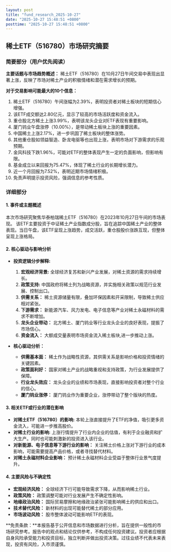 ```yaml
---
layout: post
title: "fund_research_2025-10-27"
date: "2025-10-27 15:48:51 +0800"
posttime: "2025-10-27 15:48:51 +0800"
---
```


## 稀土ETF（516780）市场研究摘要

### 简要部分（用户优先阅读）

**主要话题与市场趋势概述：** 稀土ETF（516780）在10月27日午间交易中表现出显著上涨，反映了市场对稀土产业的积极情绪和潜在需求增长的预期。

**对于交易影响可能最大的10个信息：**

1.  稀土ETF（516780）午间涨幅为2.39%，表明投资者对稀土板块的短期信心增强。
2.  该ETF成交额达2.80亿元，显示了较高的市场活跃度和资金流入。
3.  重仓股北方稀土上涨3.99%，表明该龙头企业对ETF表现有重要影响。
4.  厦门钨业午盘涨停（10.00%），是带动稀土板块上涨的重要因素。
5.  中国稀土上涨2.17%，进一步巩固了稀土板块的整体涨势。
6.  其他重仓股如领益智造、卧龙电驱等也出现上涨，表明市场对下游需求的乐观预期。
7.  金风科技下跌1.96%，可能对ETF的整体表现产生一定的负面影响，但影响有限。
8.  基金成立以来回报为75.47%，体现了稀土行业的长期增长潜力。
9.  近一个月回报为7.52%，表明近期市场情绪积极。
10. 免责声明提示投资风险，强调信息的参考性质。

### 详细部分

#### 1. 事件或主题概述

本次市场研究聚焦华泰柏瑞稀土ETF（516780）在2023年10月27日午间的市场表现。 该ETF主要投资于中证稀土产业指数成分股，旨在追踪中国稀土产业的整体表现。当日午盘，该ETF呈现上涨趋势，成交活跃，重仓股股价涨跌互现，但整体呈现上涨格局。

#### 2. 核心驱动与影响分析

*   **投资逻辑分步解释:**
    1.  **宏观经济背景:** 全球经济复苏和新兴产业发展，对稀土资源的需求持续增长。
    2.  **政策支持:** 中国政府将稀土列为战略资源，并实施相关政策以规范行业发展、控制出口。
    3.  **供需关系：** 稀土资源储量有限，叠加环保因素和开采限制，导致稀土供应相对紧张。
    4.  **下游需求：** 新能源汽车、风力发电、电子信息等产业对稀土永磁材料的需求不断增加。
    5.  **龙头企业带动：** 北方稀土、厦门钨业等行业龙头企业的良好表现，提振了市场信心。
    6.  **资金流入：** 大额成交量表明市场资金流入稀土板块,进一步推动上涨。

*   **核心驱动分析：**
    *   **供需基本面：** 稀土作为战略性资源，其供需关系是影响价格和投资情绪的关键因素。
    *   **政策面利好：** 国家对稀土产业的战略重视和支持政策，为行业发展提供了保障。
    *   **行业龙头效应：** 龙头企业的业绩和市场表现，直接影响投资者对整个行业的信心。
    *   **厦门钨业涨停：** 厦门钨业作为重要企业，涨停带动了整个版块的热度。

#### 3. 相关ETF或行业的潜在影响

*   **对稀土ETF（516780）的影响:** 本轮上涨直接提升了ETF的净值，吸引更多资金流入，可能进一步推高股价。
*   **对稀土行业的影响:** 上涨行情提升了行业内企业的估值，有利于企业融资和扩大生产。同时也可能刺激新的投资进入该行业。
*   **对新能源、电子信息等下游行业的影响：** 关注稀土价格上涨对下游行业的成本影响，可能需要提高产品价格，或者寻找替代材料。
*   **对稀土永磁材料企业影响：** 预计稀土永磁材料企业受益于整体行业景气度提升。

#### 4. 主要风险与不确定性

*   **宏观经济风险：** 全球经济下行可能导致需求下降，从而影响稀土行业。
*   **政策风险：** 政策调整可能对行业发展产生不确定性影响。
*   **地缘政治风险：** 国际贸易摩擦和地缘政治紧张可能影响稀土的供应和出口。
*   **技术替代风险：** 新材料的出现可能替代稀土的部分应用。
*   **市场波动风险：** 股市整体波动可能影响ETF的表现。

**免责条款：**本报告基于公开信息和市场数据进行分析，旨在提供一般性的市场研究参考。报告中的观点和结论仅供参考，不构成任何投资建议。投资者应根据自身风险承受能力和投资目标，独立判断并做出投资决策。过往业绩不代表未来表现，投资有风险，入市须谨慎。
